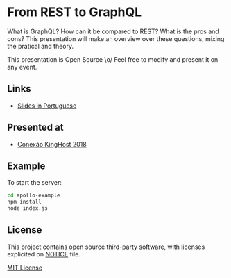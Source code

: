 # From REST to GraphQL
What is GraphQL? How can it be compared to REST? What is the pros and cons? This presentation will make an overview over these questions, mixing the pratical and theory.

This presentation is Open Source \o/ Feel free to modify and present it on any event.

## Links

- [Slides in Portuguese](https://gabrielrcouto.github.io/presentation-from-rest-to-graphql/slides/index.html)

## Presented at
- [Conexão KingHost 2018](https://www.conexaokinghost.com.br/)

## Example

To start the server:

```sh
cd apollo-example
npm install
node index.js
```

## License
This project contains open source third-party software, with licenses explicited on [NOTICE](NOTICE) file.

[MIT License](http://gabrielrcouto.mit-license.org/)